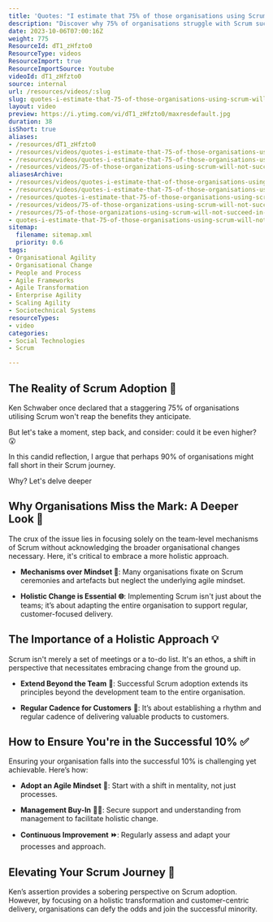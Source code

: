 ```yaml
---
title: 'Quotes: "I estimate that 75% of those organisations using Scrum will not succeed in getting the benefits that they hope for from it." - Ken Schwaber'
description: "Discover why 75% of organisations struggle with Scrum success, as Martin Hinshelwood unpacks Ken Schwaber's insights in this engaging short video! #Scrum #Agile"
date: 2023-10-06T07:00:16Z
weight: 775
ResourceId: dT1_zHfzto0
ResourceType: videos
ResourceImport: true
ResourceImportSource: Youtube
videoId: dT1_zHfzto0
source: internal
url: /resources/videos/:slug
slug: quotes-i-estimate-that-75-of-those-organisations-using-scrum-will-not-succeed-in-getting-the-benefits-that-they-hope-for-from-it-ken-schwaber-dT1_zHfzto0
layout: video
preview: https://i.ytimg.com/vi/dT1_zHfzto0/maxresdefault.jpg
duration: 38
isShort: true
aliases:
- /resources/dT1_zHfzto0
- /resources/videos/quotes-i-estimate-that-75-of-those-organisations-using-scrum-will-not-succeed-in-getting-the-benefits-that-they-hope-for-from-it-ken-schwaber-dT1_zHfzto0
- /resources/videos/quotes-i-estimate-that-75-of-those-organisations-using-scrum-will-not-succeed-in-getting-the-benefits-that-they-hope-for-from-it-ken-schwaber
- /resources/videos/75-of-those-organizations-using-scrum-will-not-succeed-in-getting-the-benefit-ken-schwaber
aliasesArchive:
- /resources/videos/quotes-i-estimate-that-of-those-organisations-using-scrum-will-not-succeed-in-getting-the-benefits-that-they-hope-for-from-it-ken-schwaber
- /resources/videos/quotes-i-estimate-that-75-of-those-organisations-using-scrum-will-not-succeed-in-getting-the-benefits-that-they-hope-for-from-it-ken-schwaber
- /resources/quotes-i-estimate-that-75-of-those-organisations-using-scrum-will-not-succeed-in-getting-the-benefits-that-they-hope-for-from-it-ken-schwaber
- /resources/videos/75-of-those-organizations-using-scrum-will-not-succeed-in-getting-the-benefit-ken-schwaber
- /resources/75-of-those-organizations-using-scrum-will-not-succeed-in-getting-the-benefit-ken-schwaber
- quotes-i-estimate-that-75-of-those-organisations-using-scrum-will-not-succeed-in-getting-the-benefits-that-they-hope-for-from-it-ken-schwaber-dT1_zHfzto0
sitemap:
  filename: sitemap.xml
  priority: 0.6
tags:
- Organisational Agility
- Organisational Change
- People and Process
- Agile Frameworks
- Agile Transformation
- Enterprise Agility
- Scaling Agility
- Sociotechnical Systems
resourceTypes:
- video
categories:
- Social Technologies
- Scrum

---
```

## The Reality of Scrum Adoption 🤔  

Ken Schwaber once declared that a staggering 75% of organisations utilising Scrum won't reap the benefits they anticipate.  

But let's take a moment, step back, and consider: could it be even higher? 😮 

In this candid reflection, I argue that perhaps 90% of organisations might fall short in their Scrum journey.  

Why? Let's delve deeper

## Why Organisations Miss the Mark: A Deeper Look 🎯  

The crux of the issue lies in focusing solely on the team-level mechanisms of Scrum without acknowledging the broader organisational changes necessary. Here, it's critical to embrace a more holistic approach. 

- **Mechanisms over Mindset 🔄**: Many organisations fixate on Scrum ceremonies and artefacts but neglect the underlying agile mindset. 

- **Holistic Change is Essential** **🌐**: Implementing Scrum isn't just about the teams; it’s about adapting the entire organisation to support regular, customer-focused delivery. 

## The Importance of a Holistic Approach **💡**  

Scrum isn't merely a set of meetings or a to-do list. It's an ethos, a shift in perspective that necessitates embracing change from the ground up. 

- **Extend Beyond the Team** **👥**: Successful Scrum adoption extends its principles beyond the development team to the entire organisation. 

- **Regular Cadence for Customers** **📆**: It’s about establishing a rhythm and regular cadence of delivering valuable products to customers. 

## How to Ensure You're in the Successful 10% ✅  

Ensuring your organisation falls into the successful 10% is challenging yet achievable. Here’s how: 

- **Adopt an Agile Mindset** **🧠**: Start with a shift in mentality, not just processes. 

- **Management Buy-In** **👩‍💼**: Secure support and understanding from management to facilitate holistic change. 

- **Continuous Improvement** **⏩**: Regularly assess and adapt your processes and approach. 

## Elevating Your Scrum Journey 🚀  

Ken’s assertion provides a sobering perspective on Scrum adoption. However, by focusing on a holistic transformation and customer-centric delivery, organisations can defy the odds and join the successful minority.
